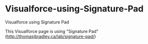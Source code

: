 Visualforce-using-Signature-Pad
===============================

Visualforce using Signature Pad

This Visualforce page is using "Signature Pad"(http://thomasjbradley.ca/lab/signature-pad/)
